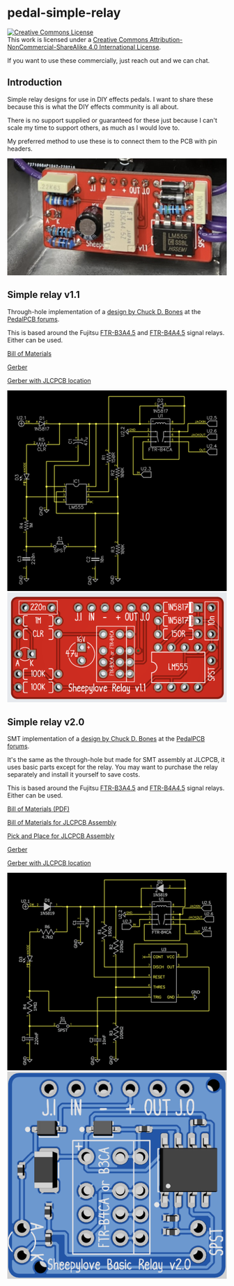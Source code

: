 # pedal-simple-relay

<a rel="license" href="http://creativecommons.org/licenses/by-nc-sa/4.0/"><img alt="Creative Commons License" style="border-width:0" src="https://i.creativecommons.org/l/by-nc-sa/4.0/88x31.png" /></a><br />This work is licensed under a <a rel="license" href="http://creativecommons.org/licenses/by-nc-sa/4.0/">Creative Commons Attribution-NonCommercial-ShareAlike 4.0 International License</a>.

If you want to use these commercially, just reach out and we can chat.

## Introduction

Simple relay designs for use in DIY effects pedals. I want to share these because this is what the DIY effects community is all about.

There is no support supplied or guaranteed for these just because I can't scale my time to support others, as much as I would love to.

My preferred method to use these is to connect them to the PCB with pin headers.

![Relay v1.1 Build](relay-v1.1/relay-v1.1-build.png)

## Simple relay v1.1

Through-hole implementation of a [design by Chuck D. Bones](https://forum.pedalpcb.com/threads/a-simple-relay-bypass.16474/) at the [PedalPCB forums](https://forum.pedalpcb.com/).

This is based around the Fujitsu [FTR-B3A4.5](https://www.fcl.fujitsu.com/downloads/MICRO/fcai/relays/ftr-b3.pdf) and [FTR-B4A4.5](https://www.fcl.fujitsu.com/downloads/MICRO/fcai/relays/ftr-b4.pdf) signal relays. Either can be used.

[Bill of Materials](relay-v1.1/relay-v1.1-bom.pdf)

[Gerber](relay-v1.1/relay-v1.1-gerber.zip)

[Gerber with JLCPCB location](relay-v1.1/relay-v1.1-gerber-JLCPCB.zip)

![Schematic](relay-v1.1/relay-v1.1-schematic.png)
![PCB](relay-v1.1/relay-v1.1-pcb.png)

## Simple relay v2.0

SMT implementation of a [design by Chuck D. Bones](https://forum.pedalpcb.com/threads/a-simple-relay-bypass.16474/) at the [PedalPCB forums](https://forum.pedalpcb.com/).

It's the same as the through-hole but made for SMT assembly at JLCPCB, it uses basic parts except for the relay. You may want to purchase the relay separately and install it yourself to save costs.

This is based around the Fujitsu [FTR-B3A4.5](https://www.fcl.fujitsu.com/downloads/MICRO/fcai/relays/ftr-b3.pdf) and [FTR-B4A4.5](https://www.fcl.fujitsu.com/downloads/MICRO/fcai/relays/ftr-b4.pdf) signal relays. Either can be used.

[Bill of Materials (PDF)](relay-v2.0/relay-v2.0-bom.pdf)

[Bill of Materials for JLCPCB Assembly](relay-v2.0/relay-v2.0-bom.csv)

[Pick and Place for JLCPCB Assembly](relay-v2.0/relay-v2.0-cpl.csv)

[Gerber](relay-v2.0/relay-v2.0-gerber.zip)

[Gerber with JLCPCB location](relay-v2.0/relay-v2.0-gerber-JLCPCB.zip)

![Schematic](relay-v2.0/relay-v2.0-schematic.png)
![PCB](relay-v2.0/relay-v2.0-pcb.png)
